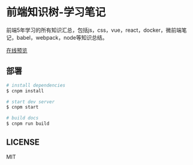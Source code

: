 # 前端知识树-学习笔记
前端5年学习的所有知识汇总，包括js，css，vue，react，docker，微前端笔记，babel，webpack，node等知识总结。

[在线预览](https://xiaowuqiqi.github.io/frontEndKnowledgeTree/)

## 部署

```bash
# install dependencies
$ cnpm install

# start dev server
$ cnpm start

# build docs
$ cnpm run build
```

## LICENSE

MIT
